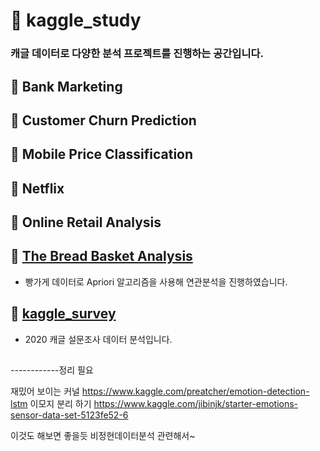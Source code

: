 # :page_with_curl: kaggle_study

### 캐글 데이터로 다양한 분석 프로젝트를 진행하는 공간입니다.

## :small_blue_diamond:  Bank Marketing

## :small_blue_diamond: Customer Churn Prediction

## :small_blue_diamond: Mobile Price Classification

## :small_blue_diamond: Netflix

## :small_blue_diamond: Online Retail Analysis

## :small_blue_diamond: [The Bread Basket Analysis](https://github.com/jaaaamj0711/kaggle_study/tree/master/The%20Bread%20Basket%20Analysis)
- 빵가게 데이터로 Apriori 알고리즘을 사용해 연관분석을 진행하였습니다.

## :small_blue_diamond: [kaggle_survey](https://github.com/jaaaamj0711/kaggle_study/tree/master/kaggle_survey)
- 2020 캐글 설문조사 데이터 분석입니다.

## 

------------정리 필요


재밌어 보이는 커널 
https://www.kaggle.com/preatcher/emotion-detection-lstm
이모지 분리 하기
https://www.kaggle.com/jibinjk/starter-emotions-sensor-data-set-5123fe52-6

이것도 해보면 좋을듯 비정현데이터분석 관련해서~
